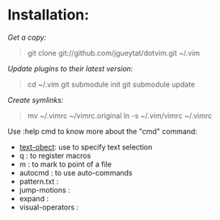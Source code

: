 Installation:
============

*Get a copy:*

> git clone git://github.com/jgueytat/dotvim.git ~/.vim

*Update plugins to their latest version:*

> cd ~/.vim
> git submodule init
> git submodule update

*Create symlinks:*

> mv ~/.vimrc ~/vimrc.original
> ln -s ~/.vim/vimrc ~/.vimrc




Use :help cmd to know more about the "cmd" command:

- [text-obect](http://vimdoc.sourceforge.net/htmldoc/motion.html#text-objects): use to specify text selection
- q :                 to register macros
- m :                 to mark to point of a file
- autocmd :           to use auto-commands
- pattern.txt :
- jump-motions :
- expand :
- visual-operators :


